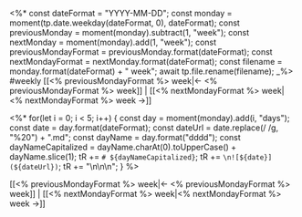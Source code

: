 <%*
const dateFormat = "YYYY-MM-DD";
const monday = moment(tp.date.weekday(dateFormat, 0), dateFormat);
const previousMonday = moment(monday).subtract(1, "week");
const nextMonday = moment(monday).add(1, "week");
const previousMondayFormat = previousMonday.format(dateFormat);
const nextMondayFormat = nextMonday.format(dateFormat);
const filename = monday.format(dateFormat) + " week";
await tp.file.rename(filename);
_%>
#weekly 
[[<% previousMondayFormat %> week|← <% previousMondayFormat %> week]] | [[<% nextMondayFormat %> week|<% nextMondayFormat %> week →]]

<%*
for(let i = 0; i < 5; i++) {
  const day = moment(monday).add(i, "days");
  const date = day.format(dateFormat);
  const dateUrl = date.replace(/ /g, "%20") + ".md";
  const dayName = day.format("dddd");
  const dayNameCapitalized = dayName.charAt(0).toUpperCase() + dayName.slice(1);
  tR += `# ${dayNameCapitalized}`;
  tR += `\n![${date}](${dateUrl})`;
  tR += "\n\n\n";
}
%>

[[<% previousMondayFormat %> week|← <% previousMondayFormat %> week]] | [[<% nextMondayFormat %> week|<% nextMondayFormat %> week →]]